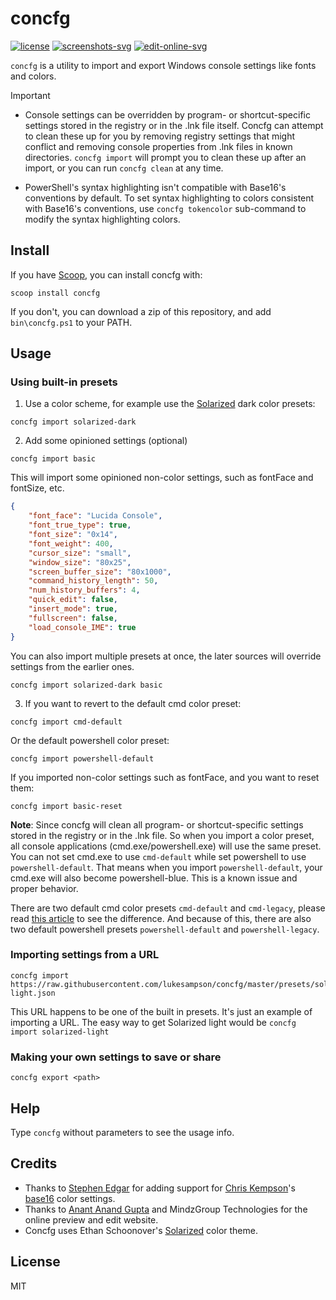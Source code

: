 # concfg

[![license][license-badge]](LICENSE) [![screenshots-svg]][screenshots-url] [![edit-online-svg]][edit-online-url]

`concfg` is a utility to import and export Windows console settings like fonts and colors.

> [!IMPORTANT]
>
> * Console settings can be overridden by program- or shortcut-specific
> settings stored in the registry or in the .lnk file itself. Concfg can
> attempt to clean these up for you by removing registry settings that
> might conflict and removing console properties from .lnk files in known
> directories. `concfg import` will prompt you to clean these up after
> an import, or you can run `concfg clean` at any time.
>
> * PowerShell's syntax highlighting isn't compatible with Base16's
> conventions by default. To set syntax highlighting to colors
> consistent with Base16's conventions, use `concfg tokencolor`
> sub-command to modify the syntax highlighting colors.

## Install

If you have [Scoop], you can install concfg with:

```
scoop install concfg
```

If you don't, you can download a zip of this repository,
and add `bin\concfg.ps1` to your PATH.

## Usage

### Using built-in presets

1. Use a color scheme, for example use the [Solarized] dark color presets:

```
concfg import solarized-dark
```

2. Add some opinioned settings (optional)

```
concfg import basic
```

This will import some opinioned non-color settings, such as fontFace and fontSize, etc.

```json
{
    "font_face": "Lucida Console",
    "font_true_type": true,
    "font_size": "0x14",
    "font_weight": 400,
    "cursor_size": "small",
    "window_size": "80x25",
    "screen_buffer_size": "80x1000",
    "command_history_length": 50,
    "num_history_buffers": 4,
    "quick_edit": false,
    "insert_mode": true,
    "fullscreen": false,
    "load_console_IME": true
}
```

You can also import multiple presets at once, the later sources will override settings from the earlier ones.

```
concfg import solarized-dark basic
```

3. If you want to revert to the default cmd color preset:

```
concfg import cmd-default
```

Or the default powershell color preset:

```
concfg import powershell-default
```

If you imported non-color settings such as fontFace, and you want to reset them:

```
concfg import basic-reset
```

**Note**: Since concfg will clean all program- or shortcut-specific settings
stored in the registry or in the .lnk file. So when you import a color preset,
all console applications (cmd.exe/powershell.exe) will use the same preset.
You can not set cmd.exe to use `cmd-default` while set powershell
to use `powershell-default`. That means when you import `powershell-default`,
your cmd.exe will also become powershell-blue. This is a known issue and proper behavior.

There are two default cmd color presets `cmd-default` and `cmd-legacy`,
please read [this article] to see the difference. And because of this, there are
also two default powershell presets `powershell-default` and `powershell-legacy`.

### Importing settings from a URL

```
concfg import https://raw.githubusercontent.com/lukesampson/concfg/master/presets/solarized-light.json
```

This URL happens to be one of the built in presets.
It's just an example of importing a URL.
The easy way to get Solarized light would be `concfg import solarized-light`

### Making your own settings to save or share

```
concfg export <path>
```

## Help

Type `concfg` without parameters to see the usage info.

## Credits

* Thanks to [Stephen Edgar] for adding support for [Chris Kempson]'s [base16] color
settings.
* Thanks to [Anant Anand Gupta] and MindzGroup Technologies for the online preview
and edit website.
* Concfg uses Ethan Schoonover's [Solarized] color theme.

## License

MIT

[license-badge]: https://img.shields.io/github/license/lukesampson/concfg?style=flat&logo=spdx
[screenshots-svg]: https://img.shields.io/badge/Preview-Screenshots-0067B8.svg?style=flat&logo=githubpages
[screenshots-url]: preset_examples/README.md
[edit-online-svg]: https://img.shields.io/badge/Edit-Online-0067B8.svg?style=flat&logo=githubpages
[edit-online-url]: https://chawyehsu.github.io/concfg/
[Scoop]: https://scoop.sh/
[Solarized]: https://ethanschoonover.com/solarized/
[this article]: https://blogs.msdn.microsoft.com/commandline/2017/08/02/updating-the-windows-console-colors/
[Stephen Edgar]: https://github.com/ntwb
[Chris Kempson]: https://github.com/chriskempson
[base16]: https://github.com/chriskempson/base16
[Anant Anand Gupta]: https://github.com/anantanandgupta
